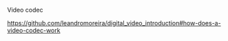 
Video codec

https://github.com/leandromoreira/digital_video_introduction#how-does-a-video-codec-work



